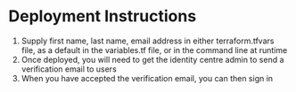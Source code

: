 # Deployment Instructions
1. Supply first name, last name, email address in either terraform.tfvars file, as a default in the variables.tf file, or in the command line at runtime
2. Once deployed, you will need to get the identity centre admin to send a verification email to users 
3. When you have accepted the verification email, you can then sign in 